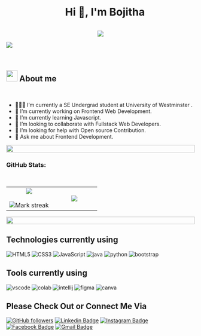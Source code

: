 <div id="user-content-toc">
  <ul align="center">
    <summary><h1 style="display: inline-block">Hi 👋, I'm Bojitha</h1></summary>
    
  </ul>
</div>

<p align="center">
  <a href="https://github.com/DenverCoder1/readme-typing-svg"><img src="https://readme-typing-svg.herokuapp.com?lines=Computer+Science+Student;Frontend+Web+Developer;Freelancer;Always%20learning%20new%20things&center=true&width=380&height=45"></a>
</p>

<!--- img -->
![](https://github.com/bojitha001/imgs/blob/18dae2f6f4d49ceb048aafae5ba0068f30ad1979/header_.png)
<!--- img -->
<br>


## <picture><img src = "https://github.com/7oSkaaa/7oSkaaa/blob/main/Images/about_me.gif?raw=true" width = 30px></picture> About me
<br>



- 👨🏽‍💻 I’m currently a SE Undergrad student at University of Westminster .<br/>
- 🔭 I’m currently working on Frontend Web Development.
- 🌱 I’m currently learning Javascript.
- 👯 I’m looking to collaborate with Fullstack Web Developers.
- 🤔 I’m looking for help with Open source Contribution.
- 💬 Ask me about Frontend Development.
<img src="https://i.imgur.com/dBaSKWF.gif" height="20" width="100%">
<h3 align="left">GitHub Stats:</h3>
<br>
<!--- stats & Trophy (start) -->
<p align="center">
  <!--- stats (start) -->
<table align="center">
<tr border="none">
<td width="50%" align="center">
  
  <img  align="center"  src="https://github-readme-stats.vercel.app/api?username=bojitha001&theme=dark&show_icons=true&count_private=true" />
  <br></br>
  <img  title="🔥 Get streak stats for your profile at git.io/streak-stats" alt="Mark streak" src="https://github-readme-streak-stats.herokuapp.com/?user=bojitha001&theme=dark&hide_border=false" /> 
</td>

<td width="50%" align="center">

  <img  align="center"  src="https://github-readme-stats.anuraghazra1.vercel.app/api/top-langs/?username=bojitha001&theme=dark&hide_border=false&no-bg=true&no-frame=true&langs_count=10"/>
  
  </td>
</tr>
</table>
<!--- stats (end) -->
<img src="https://i.imgur.com/dBaSKWF.gif" height="20" width="100%">
<br>

## Technologies currently using


<div>
  <img  alt="HTML5" src="https://img.shields.io/badge/html5-%23E34F26.svg?style=for-the-badge&logo=html5&logoColor=white"/>
  <img  alt="CSS3" src="https://img.shields.io/badge/css3-%231572B6.svg?style=for-the-badge&logo=css3&logoColor=white"/>
  <img  alt="JavaScript" src="https://img.shields.io/badge/javascript-%23323330.svg?style=for-the-badge&logo=javascript&logoColor=%23F7DF1E"/>
  <img  alt="java" src ="https://img.shields.io/badge/Java-ED8B00?style=for-the-badge&logo=java&logoColor=white"/>
  <img  alt="python" src ="https://img.shields.io/badge/Python-14354C?style=for-the-badge&logo=python&logoColor=white"/>
  <img  alt="bootstrap" src ="https://img.shields.io/badge/Bootstrap-563D7C?style=for-the-badge&logo=bootstrap&logoColor=white"/>
 
</div>

## Tools currently using


<div>
  <img  alt="vscode" src="https://img.shields.io/badge/Visual_Studio_Code-0078D4?style=for-the-badge&logo=visual%20studio%20code&logoColor=white"/> 
  <img  alt="colab" src="https://img.shields.io/badge/Colab-F9AB00?style=for-the-badge&logo=googlecolab&color=525252"/>
  <img  alt="intellij" src="https://img.shields.io/badge/IntelliJ_IDEA-000000.svg?style=for-the-badge&logo=intellij-idea&logoColor=white"/> 
  <img  alt="figma" src="https://img.shields.io/badge/Figma-F24E1E?style=for-the-badge&logo=figma&logoColor=white"/>
  <img  alt="canva" src="https://img.shields.io/badge/Canva-%2300C4CC.svg?&style=for-the-badge&logo=Canva&logoColor=white"/>

 </div>

##  Please Check Out or Connect Me Via

    
[![GitHub followers](https://img.shields.io/github/followers/bojitha001?style=social)](https://github.com/bojitha001)
[![Linkedin Badge](https://img.shields.io/badge/-bojitha001-blue?style=flat-square&logo=Linkedin&logoColor=white&link=https://www.linkedin.com/in/bojitha-nawarathna-402ba2292/)](https://www.linkedin.com/in/bojitha-nawarathna-402ba2292/)
[![Instagram Badge](https://img.shields.io/badge/-bojitha001-black?style=flat-square&logo=Instagram&logoColor=white&link=https://www.instagram.com/bojitha_90/)](https://www.instagram.com/bojitha_90/)
[![Facebook Badge](https://img.shields.io/badge/-bojitha001-blue?style=flat-square&logo=Facebook&logoColor=white&link=https://www.facebook.com/profile.php?id=61550937991803)](https://www.facebook.com/profile.php?id=61550937991803)
[![Gmail Badge](https://img.shields.io/badge/-bojitha001-red?style=flat-square&logo=Gmail&logoColor=white&link=mailto:nawarathnabojitha@gmail.com)](mailto:nawarathnabojitha@gmail.com)
